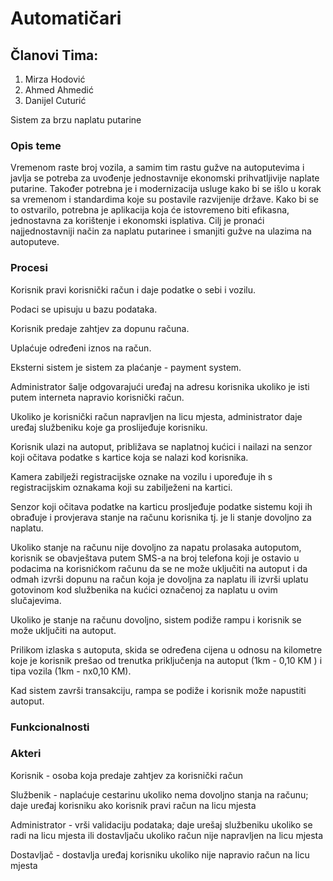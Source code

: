 # Automatičari
## Članovi Tima:

1. Mirza Hodović
2. Ahmed Ahmedić
3. Danijel Cuturić

Sistem za brzu naplatu putarine

### Opis teme
Vremenom raste broj vozila, a samim tim rastu gužve na autoputevima i javlja se potreba za uvođenje jednostavnije ekonomski prihvatljivije naplate putarine. Također potrebna je i modernizacija usluge kako bi se išlo u korak sa vremenom i standardima koje su postavile razvijenije države. Kako bi se to ostvarilo, potrebna je aplikacija koja će istovremeno biti efikasna, jednostavna za korištenje i ekonomski isplativa. Cilj je pronaći najjednostavniji način za naplatu putarinee i smanjiti gužve na ulazima na autoputeve.


### Procesi

Korisnik pravi korisnički račun i daje podatke o sebi i vozilu.

Podaci se upisuju u bazu podataka.

Korisnik predaje zahtjev za dopunu računa.

Uplaćuje određeni iznos na račun.

Eksterni sistem je sistem za plaćanje - payment system.

Administrator šalje odgovarajući uređaj na adresu korisnika ukoliko je isti putem interneta napravio korisnički račun. 

Ukoliko je korisnički račun napravljen na licu mjesta, administrator daje uređaj službeniku koje ga proslijeđuje korisniku.

Korisnik ulazi na autoput, približava se naplatnoj kućici i nailazi na senzor koji očitava podatke s kartice koja se nalazi kod korisnika.

Kamera zabilježi registracijske oznake na vozilu i upoređuje ih s registracijskim oznakama koji su zabilježeni na kartici.

Senzor koji očitava podatke na karticu prosljeđuje podatke sistemu koji ih obrađuje i provjerava stanje na računu korisnika tj. je li stanje dovoljno za naplatu.

Ukoliko stanje na računu nije dovoljno za napatu prolasaka autoputom, korisnik se obavještava putem SMS-a na broj telefona koji je ostavio u podacima na korisnićkom računu da se ne može uključiti na autoput i da odmah izvrši dopunu na račun koja je dovoljna za naplatu ili izvrši uplatu gotovinom kod službenika na kućici označenoj za naplatu u ovim slučajevima.

Ukoliko je stanje na računu dovoljno, sistem podiže rampu i korisnik se može uključiti na autoput.

Prilikom izlaska s autoputa, skida se određena cijena u odnosu na kilometre koje je korisnik prešao od trenutka priključenja na autoput (1km - 0,10 KM ) i tipa vozila (1km - nx0,10 KM).  

Kad sistem završi transakciju, rampa se podiže i korisnik može napustiti autoput.  
 
 
### Funkcionalnosti





### Akteri


Korisnik - osoba koja predaje zahtjev za korisnički račun

Službenik - naplaćuje cestarinu ukoliko nema dovoljno stanja na računu; daje uređaj korisniku ako korisnik pravi račun na licu mjesta

Administrator - vrši validaciju podataka; daje urešaj službeniku ukoliko se radi na licu mjesta ili dostavljaču ukoliko račun nije napravljen na licu mjesta

Dostavljač - dostavlja uređaj korisniku ukoliko nije napravio račun na licu mjesta
